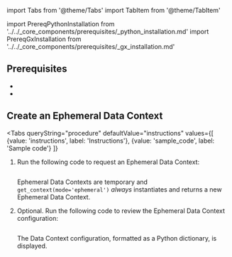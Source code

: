 import Tabs from '@theme/Tabs'
import TabItem from '@theme/TabItem'

import PrereqPythonInstallation from '../../_core_components/prerequisites/_python_installation.md'
import PrereqGxInstallation from '../../_core_components/prerequisites/_gx_installation.md'

## Prerequisites

- <PrereqPythonInstallation/>
- <PrereqGxInstallation/>

## Create an Ephemeral Data Context

<Tabs 
   queryString="procedure"
   defaultValue="instructions"
   values={[
      {value: 'instructions', label: 'Instructions'},
      {value: 'sample_code', label: 'Sample code'}
   ]}
>

<TabItem value="instructions" label="Instructions">

1. Run the following code to request an Ephemeral Data Context:

   ```python title='Python input' name="core/set_up_a_gx_environment/_create_a_data_context/ephemeral_data_context.py import great_expectations and get a context"
   ```

   Ephemeral Data Contexts are temporary and `get_context(mode='ephemeral')` *always* instantiates and returns a new Ephemeral Data Context.

2. Optional. Run the following code to review the Ephemeral Data Context configuration:

   ```python title="Python input" name="core/set_up_a_gx_environment/_create_a_data_context/ephemeral_data_context.py review returned Data Context"
   ```
   
   The Data Context configuration, formatted as a Python dictionary, is displayed.

</TabItem>

<TabItem value="sample_code" label="Sample code">

```python title="Python input" name="core/set_up_a_gx_environment/_create_a_data_context/ephemeral_data_context.py full example code"
```

</TabItem>

</Tabs>